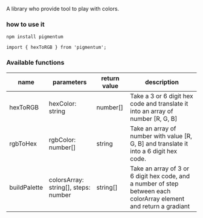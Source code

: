 A library who provide tool to play with colors.

### how to use it

`npm install pigmentum`

`import { hexToRGB } from 'pigmentum';`

### Available functions


| **name**     | **parameters**                       | **return value** | **description**                                                                                                    |
|--------------|--------------------------------------|------------------|--------------------------------------------------------------------------------------------------------------------|
| hexToRGB     | hexColor: string                     | number[]         | Take a 3 or 6 digit hex code and translate it into an array of number [R, G, B]                                    |
| rgbToHex     | rgbColor: number[]                   | string           | Take an array of number with value [R, G, B] and translate it into a 6 digit hex code.                             |
| buildPalette | colorsArray: string[], steps: number | string[]         | Take an array of 3 or 6 digit hex code, and a number of step between each colorArray element and return a gradiant |
